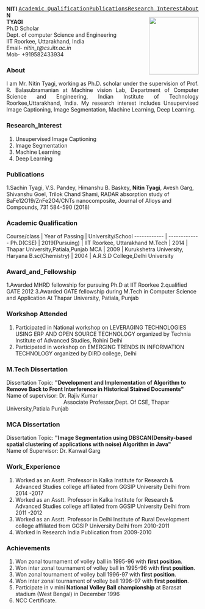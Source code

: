 <div>
  <a href="#About" class="ui-btn ui-shadow ui-corner-all ui-btn-inline ui-mini" style="float:right"><pre>About</pre></a>
  <a href="#Research_Interest" class="ui-btn ui-shadow ui-corner-all ui-btn-inline ui-mini" style="float:right"><pre>Research_Interest</pre></a>
  <a href="#Publications" class="ui-btn ui-shadow ui-corner-all ui-btn-inline ui-mini" style="float:right"><pre>Publications</pre></a>
  <a href="#Academic_Qualification" class="ui-btn ui-shadow ui-corner-all ui-btn-inline ui-mini" style="float:right"><pre>Academic_Qualification</pre></a>
</div>
<html>
<head>
<style>
img {
float: right;
}
div {
  text-align: justify;
  text-justify: inter-word;
}
</style>
</head>
<body>
  <!--<a id="About">About</a>-->
<!--<a href="default.asp" target="_blank">About</a>-->
<!--</body>
</html>
<html>
<head>
<style>
img {
  float: right;
}
</style>
</head>
<body>-->
<p><img src="https://balarsgroup.github.io/Machine%20Vision%20Lab,%20IITR_files/20Nitin.jpg" width="130" height="150" />
<b>NITIN TYAGI</b><br/>
Ph.D Scholar<br/> 
Dept. of computer Science and Engineering<br/>
IIT Roorkee, Uttarakhand, India<br/>
Email- <i>nitin_t@cs.iitr.ac.in</i><br/>
Mob- +919582433934<br/>
</p>
<!--</body>
</html>-->
<a id="About"></a><h3><b>About</b></h3>
<!--<html>
<head>
<style>
div {
  text-align: justify;
  text-justify: inter-word;
}
</style>
</head>
<body>-->
<div>I am Mr. Nitin Tyagi, working as Ph.D. scholar under the supervision of Prof. R. Balasubramanian at Machine vision Lab, Department of Computer Science and Engineering, Indian Institute of Technology Roorkee,Uttarakhand, India. My research interest includes Unsupervised Image Captioning, Image Segmentation, Machine Learning, Deep Learning.</div>
<!--</body>
</html>-->

<a id="Research_Interest"></a><h3><b>Research_Interest</b></h3>
<ol>
  <li>Unsupervised Image Captioning</li>
  <li>Image Segmentation</li>
  <li> Machine Learning</li>
  <li> Deep Learning</li>
</ol> 

<a id="Publications"></a><h3><b>Publications</b></h3>
1.Sachin Tyagi, V.S. Pandey, Himanshu B. Baskey, <b>Nitin Tyagi</b>, Avesh Garg, Shivanshu Goel, Trilok Chand Shami, RADAR absorption study of BaFe12O19/ZnFe2O4/CNTs nanocomposite, Journal of Alloys and Compounds, 731 584-590 (2018)

<a id="Academic_Qualification"></a><h3><b>Academic Qualification</b></h3>
</body>
</html>

Course/class |  Year of Passing | University/School
------------ | -------------
Ph.D(CSE) | 2019(Pursuing) | IIT Roorkee, Uttarakhand
M.Tech | 2014 | Thapar University,Patiala,Punjab
MCA | 2009 | Kurukshetra University, Haryana
B.sc(Chemistry) | 2004 | A.R.S.D College,Delhi University

### Award_and_Fellowship
1.Awarded MHRD fellowship for pursuing Ph.D at IIT Roorkee
2.qualified GATE 2012
3.Awarded GATE fellowship during M.Tech in Computer Science and Application At Thapar University, Patiala, Punjab

### Workshop Attended
1. Participated in National workshop on LEVERAGING TECHNOLOGIES USING ERP AND OPEN SOURCE TECHNOLOGY organized by Technia Institute of Advanced Studies, Rohini Delhi
2. Participated in workshop on EMERGING TRENDS IN INFORMATION TECHNOLOGY organized by DIRD college, Delhi

### M.Tech Dissertation
Dissertation Topic: **"Development and Implementation of Algorithm to Remove Back to Front Interference in Historical Stained Documents"**<br/>
Name of supervisor:  Dr. Rajiv Kumar<br/>
&nbsp;&nbsp;&nbsp;&nbsp;&nbsp;&nbsp;&nbsp;&nbsp;&nbsp;&nbsp;&nbsp;&nbsp;&nbsp;&nbsp;&nbsp;&nbsp;&nbsp;&nbsp;&nbsp;&nbsp;&nbsp;&nbsp;&nbsp;&nbsp;&nbsp;&nbsp;&nbsp;&nbsp;&nbsp;&nbsp;&nbsp;&nbsp;&nbsp;&nbsp;&nbsp;&nbsp;&nbsp;&nbsp;Associate Professor,Dept. Of CSE, Thapar University,Patiala Punjab

### MCA Dissertation
Dissertation Topic: **"Image Segmentation using DBSCAN(Density-based spatial clustering of applications with noise) Algorithm in Java"**<br/>
Name of Supervisor: Dr. Kanwal Garg

### Work_Experience
1. Worked as an Asstt. Professor in Kalka Institute for Research & Advanced Studies college affiliated from GGSIP University Delhi from 2014 -2017
2. Worked as an Asstt. Professor in Kalka Institute for Research & Advanced Studies college affiliated from GGSIP University Delhi from 2011 -2012
3. Worked as an Asstt. Professor in Delhi Institute of Rural Development college affiliated from GGSIP University Delhi from 2010-2011
4. Worked in Research India Publication from 2009-2010

### Achievements
1. Won zonal tournament of volley ball in 1995-96 with **first position**.
2. Won inter zonal tournament of volley ball in 1995-96 with **first position**.
3. Won zonal tournament of volley ball 1996-97 with **first position**.
4. Won inter zonal tournament of volley ball 1996-97 with **first position**.
5. Participate in v mini **National Volley Ball championship** at Barasat stadium (West Bengal) in December 1996
6. NCC Certificate.





